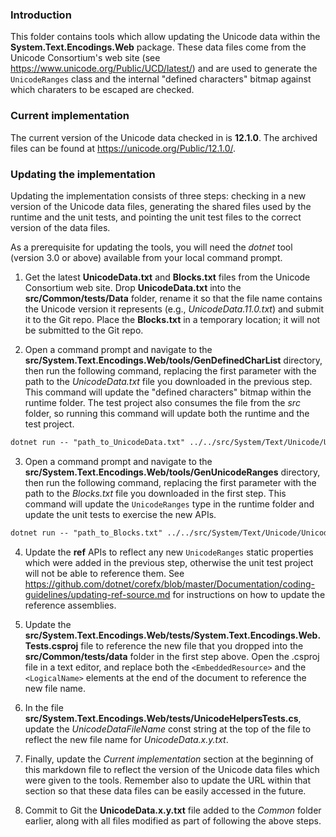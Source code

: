 ### Introduction

This folder contains tools which allow updating the Unicode data within the __System.Text.Encodings.Web__ package. These data files come from the Unicode Consortium's web site (see https://www.unicode.org/Public/UCD/latest/) and are used to generate the `UnicodeRanges` class and the internal "defined characters" bitmap against which charaters to be escaped are checked.

### Current implementation

The current version of the Unicode data checked in is __12.1.0__. The archived files can be found at https://unicode.org/Public/12.1.0/.

### Updating the implementation

Updating the implementation consists of three steps: checking in a new version of the Unicode data files, generating the shared files used by the runtime and the unit tests, and pointing the unit test files to the correct version of the data files.

As a prerequisite for updating the tools, you will need the _dotnet_ tool (version 3.0 or above) available from your local command prompt.

1. Get the latest __UnicodeData.txt__ and __Blocks.txt__ files from the Unicode Consortium web site. Drop __UnicodeData.txt__ into the __src/Common/tests/Data__ folder, rename it so that the file name contains the Unicode version it represents (e.g., _UnicodeData.11.0.txt_) and submit it to the Git repo. Place the __Blocks.txt__ in a temporary location; it will not be submitted to the Git repo.

2. Open a command prompt and navigate to the __src/System.Text.Encodings.Web/tools/GenDefinedCharList__ directory, then run the following command, replacing the first parameter with the path to the _UnicodeData.txt_ file you downloaded in the previous step. This command will update the "defined characters" bitmap within the runtime folder. The test project also consumes the file from the _src_ folder, so running this command will update both the runtime and the test project.

```txt
dotnet run -- "path_to_UnicodeData.txt" ../../src/System/Text/Unicode/UnicodeHelpers.generated.cs
```

3. Open a command prompt and navigate to the __src/System.Text.Encodings.Web/tools/GenUnicodeRanges__ directory, then run the following command, replacing the first parameter with the path to the _Blocks.txt_ file you downloaded in the first step. This command will update the `UnicodeRanges` type in the runtime folder and update the unit tests to exercise the new APIs.

```txt
dotnet run -- "path_to_Blocks.txt" ../../src/System/Text/Unicode/UnicodeRanges.generated.cs ../../tests/UnicodeRangesTests.generated.cs
```

4. Update the __ref__ APIs to reflect any new `UnicodeRanges` static properties which were added in the previous step, otherwise the unit test project will not be able to reference them. See https://github.com/dotnet/corefx/blob/master/Documentation/coding-guidelines/updating-ref-source.md for instructions on how to update the reference assemblies.

5. Update the __src/System.Text.Encodings.Web/tests/System.Text.Encodings.Web.Tests.csproj__ file to reference the new file that you dropped into the __src/Common/tests/data__ folder in the first step above. Open the .csproj file in a text editor, and replace both the `<EmbeddedResource>` and the `<LogicalName>` elements at the end of the document to reference the new file name.

6. In the file __src/System.Text.Encodings.Web/tests/UnicodeHelpersTests.cs__, update the _UnicodeDataFileName_ const string at the top of the file to reflect the new file name for _UnicodeData.x.y.txt_.

7. Finally, update the _Current implementation_ section at the beginning of this markdown file to reflect the version of the Unicode data files which were given to the tools. Remember also to update the URL within that section so that these data files can be easily accessed in the future.

8. Commit to Git the __UnicodeData.x.y.txt__ file added to the _Common_ folder earlier, along with all files modified as part of following the above steps.
